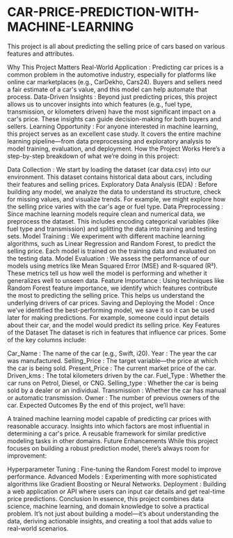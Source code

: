 # CAR-PRICE-PREDICTION-WITH-MACHINE-LEARNING
This project is all about predicting the selling price of cars based on various features and attributes. 

Why This Project Matters
Real-World Application :
Predicting car prices is a common problem in the automotive industry, especially for platforms like online car marketplaces (e.g., CarDekho, Cars24). Buyers and sellers need a fair estimate of a car's value, and this model can help automate that process.
Data-Driven Insights :
Beyond just predicting prices, this project allows us to uncover insights into which features (e.g., fuel type, transmission, or kilometers driven) have the most significant impact on a car's price. These insights can guide decision-making for both buyers and sellers.
Learning Opportunity :
For anyone interested in machine learning, this project serves as an excellent case study. It covers the entire machine learning pipeline—from data preprocessing and exploratory analysis to model training, evaluation, and deployment.
How the Project Works
Here’s a step-by-step breakdown of what we’re doing in this project:

Data Collection :
We start by loading the dataset (car data.csv) into our environment. This dataset contains historical data about cars, including their features and selling prices.
Exploratory Data Analysis (EDA) :
Before building any model, we analyze the data to understand its structure, check for missing values, and visualize trends. For example, we might explore how the selling price varies with the car's age or fuel type.
Data Preprocessing :
Since machine learning models require clean and numerical data, we preprocess the dataset. This includes encoding categorical variables (like fuel type and transmission) and splitting the data into training and testing sets.
Model Training :
We experiment with different machine learning algorithms, such as Linear Regression and Random Forest, to predict the selling price. Each model is trained on the training data and evaluated on the testing data.
Model Evaluation :
We assess the performance of our models using metrics like Mean Squared Error (MSE) and R-squared (R²). These metrics tell us how well the model is performing and whether it generalizes well to unseen data.
Feature Importance :
Using techniques like Random Forest feature importance, we identify which features contribute the most to predicting the selling price. This helps us understand the underlying drivers of car prices.
Saving and Deploying the Model :
Once we’ve identified the best-performing model, we save it so it can be used later for making predictions. For example, someone could input details about their car, and the model would predict its selling price.
Key Features of the Dataset
The dataset is rich in features that influence car prices. Some of the key columns include:

Car_Name : The name of the car (e.g., Swift, i20).
Year : The year the car was manufactured.
Selling_Price : The target variable—the price at which the car is being sold.
Present_Price : The current market price of the car.
Driven_kms : The total kilometers driven by the car.
Fuel_Type : Whether the car runs on Petrol, Diesel, or CNG.
Selling_type : Whether the car is being sold by a dealer or an individual.
Transmission : Whether the car has manual or automatic transmission.
Owner : The number of previous owners of the car.
Expected Outcomes
By the end of this project, we’ll have:

A trained machine learning model capable of predicting car prices with reasonable accuracy.
Insights into which factors are most influential in determining a car's price.
A reusable framework for similar predictive modeling tasks in other domains.
Future Enhancements
While this project focuses on building a robust prediction model, there’s always room for improvement:

Hyperparameter Tuning : Fine-tuning the Random Forest model to improve performance.
Advanced Models : Experimenting with more sophisticated algorithms like Gradient Boosting or Neural Networks.
Deployment : Building a web application or API where users can input car details and get real-time price predictions.
Conclusion
In essence, this project combines data science, machine learning, and domain knowledge to solve a practical problem. It’s not just about building a model—it’s about understanding the data, deriving actionable insights, and creating a tool that adds value to real-world scenarios.
